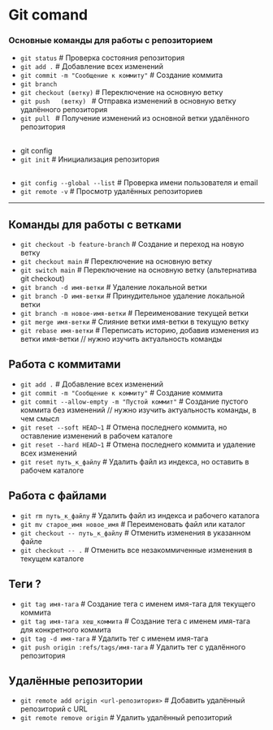 # Git comand

###   Основные команды для работы с репозиторием
- `git status`                                         # Проверка состояния репозитория
- `git add .`                                          # Добавление всех изменений
- `git commit -m "Сообщение к коммиту"`                # Создание коммита
- `git branch `
- `git checkout (ветку)`                               # Переключение на основную ветку
- `git push   (ветку) `                                    # Отправка изменений в основную ветку удалённого репозитория
- `git pull `                                          # Получение изменений из основной ветки удалённого репозитория

## 

-  git config
- `git init`                                            # Инициализация репозитория

## 
- `git config --global --list`                          # Проверка имени пользователя и email                                              
- `git remote -v`                                       # Просмотр удалённых репозиториев
-------   

## Команды для работы с ветками
- `git checkout -b feature-branch`                      # Создание и переход на новую ветку
- `git checkout main`                                   # Переключение на основную ветку
- `git switch main`                                     # Переключение на основную ветку (альтернатива git checkout)
- `git branch -d имя-ветки`                             # Удаление локальной ветки
- `git branch -D имя-ветки`                             # Принудительное удаление локальной ветки
- `git branch -m новое-имя-ветки`                       # Переименование текущей ветки
- `git merge имя-ветки`                                 # Слияние ветки имя-ветки в текущую ветку
- `git rebase имя-ветки`                                # Переписать историю, добавив изменения из ветки имя-ветки              // нужно изучить актуальность команды 

## Работа с коммитами
- `git add .`                                           # Добавление всех изменений
- `git commit -m "Сообщение к коммиту"`                 # Создание коммита
- `git commit --allow-empty -m "Пустой коммит"`         # Создание пустого коммита без изменений                                 // нужно изучить актуальность команды, в чем смысл 
- `git reset --soft HEAD~1`                             # Отмена последнего коммита, но оставление изменений в рабочем каталоге
- `git reset --hard HEAD~1`                             # Отмена последнего коммита и удаление всех изменений
- `git reset путь_к_файлу`                              # Удалить файл из индекса, но оставить в рабочем каталоге

## Работа с файлами
- `git rm путь_к_файлу`                                 # Удалить файл из индекса и рабочего каталога
- `git mv старое_имя новое_имя`                         # Переименовать файл или каталог
- `git checkout -- путь_к_файлу`                        # Отменить изменения в указанном файле
- `git checkout -- .`                                   # Отменить все незакоммиченные изменения в текущем каталоге

## Теги ? 
- `git tag имя-тага`                                    # Создание тега с именем имя-тага для текущего коммита
- `git tag имя-тага хеш_коммита`                        # Создание тега с именем имя-тага для конкретного коммита
- `git tag -d имя-тага`                                 # Удалить тег с именем имя-тага
- `git push origin :refs/tags/имя-тага`                 # Удалить тег с удалённого репозитория

## Удалённые репозитории
- `git remote add origin <url-репозитория>`             # Добавить удалённый репозиторий с URL
- `git remote remove origin`                            # Удалить удалённый репозиторий


 


